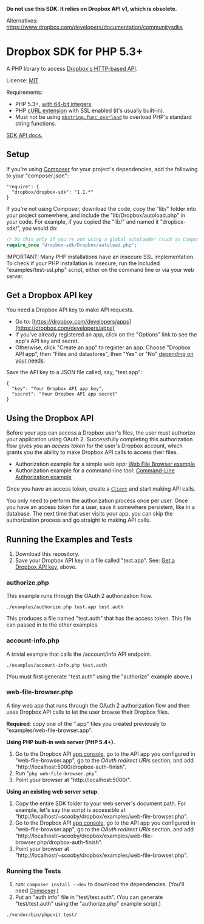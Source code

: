 **Do not use this SDK.  It relies on Dropbox API v1, which is obsolete.**

Alternatives: <https://www.dropbox.com/developers/documentation/communitysdks>

# Dropbox SDK for PHP 5.3+

A PHP library to access [Dropbox's HTTP-based API](http://dropbox.com/developers/core/docs).

License: [MIT](License.txt)

Requirements:
  * PHP 5.3+, [with 64-bit integers](http://stackoverflow.com/questions/864058/how-to-have-64-bit-integer-on-php).
  * PHP [cURL extension](http://php.net/manual/en/curl.installation.php) with SSL enabled (it's usually built-in).
  * Must not be using [`mbstring.func_overload`](http://www.php.net/manual/en/mbstring.overload.php) to overload PHP's standard string functions.

[SDK API docs.](http://dropbox.github.io/dropbox-sdk-php/api-docs/v1.1.x/)

## Setup

If you're using [Composer](http://getcomposer.org/) for your project's dependencies, add the following to your "composer.json":

```
"require": {
  "dropbox/dropbox-sdk": "1.1.*"
}
```

If you're not using Composer, download the code, copy the "lib/" folder into your project somewhere, and include the "lib/Dropbox/autoload.php" in your code.  For example, if you copied the "lib/" and named it "dropbox-sdk/", you would do:

```php
// Do this only if you're not using a global autoloader (such as Composer's).
require_once "dropbox-sdk/Dropbox/autoload.php";
```

IMPORTANT: Many PHP installations have an insecure SSL implementation.  To check if your PHP installation is insecure, run the included "examples/test-ssl.php" script, either on the command line or via your web server.

## Get a Dropbox API key

You need a Dropbox API key to make API requests.
  * Go to: [https://dropbox.com/developers/apps](https://dropbox.com/developers/apps)
  * If you've already registered an app, click on the "Options" link to see the app's API key and secret.
  * Otherwise, click "Create an app" to register an app.  Choose "Dropbox API app", then "Files and datastores", then "Yes" or "No" [depending on your needs](https://www.dropbox.com/developers/reference#permissions).

Save the API key to a JSON file called, say, "test.app":

```
{
  "key": "Your Dropbox API app key",
  "secret": "Your Dropbox API app secret"
}
```

## Using the Dropbox API

Before your app can access a Dropbox user's files, the user must authorize your application using OAuth 2.  Successfully completing this authorization flow gives you an _access token_ for the user's Dropbox account, which grants you the ability to make Dropbox API calls to access their files.

  * Authorization example for a simple web app: [Web File Browser example](examples/web-file-browser.php)
  * Authorization example for a command-line tool: [Command-Line Authorization example](examples/authorize.php)

Once you have an access token, create a [`Client`](http://dropbox.github.io/dropbox-sdk-php/api-docs/v1.1.x/class-Dropbox.Client.html) and start making API calls.

You only need to perform the authorization process once per user.  Once you have an access token for a user, save it somewhere persistent, like in a database.  The next time that user visits your app, you can skip the authorization process and go straight to making API calls.

## Running the Examples and Tests

1. Download this repository.
2. Save your Dropbox API key in a file called "test.app".  See: [Get a Dropbox API key](#get-a-dropbox-api-key), above.

### authorize.php

This example runs through the OAuth 2 authorization flow.

```
./examples/authorize.php test.app test.auth
```

This produces a file named "test.auth" that has the access token.  This file can passed in to the other examples.

### account-info.php

A trivial example that calls the /account/info API endpoint.

```
./examples/account-info.php test.auth
```

(You must first generate "test.auth" using the "authorize" example above.)

### web-file-browser.php

A tiny web app that runs through the OAuth 2 authorization flow and then uses Dropbox API calls to let the user browse their Dropbox files.

**Required**: copy one of the ".app" files you created previously to "examples/web-file-browser.app".

**Using PHP built-in web server (PHP 5.4+).**

1. Go to the Dropbox API [app console](https://www.dropbox.com/developers/apps), go to the API app you configured in "web-file-browser.app", go to the _OAuth redirect URIs_ section, and add "http://localhost:5000/dropbox-auth-finish".
2. Run "`php web-file-browser.php`".
3. Point your browser at "http://localhost:5000/".

**Using an existing web server setup.**

1. Copy the entire SDK folder to your web server's document path.  For example, let's say the script is accessible at "http://localhost/~scooby/dropbox/examples/web-file-browser.php".
2. Go to the Dropbox API [app console](https://www.dropbox.com/developers/apps), go to the API app you configured in "web-file-browser.app", go to the _OAuth redirect URIs_ section, and add "http://localhost/~scooby/dropbox/examples/web-file-browser.php/dropbox-auth-finish".
3. Point your browser at "http://localhost/~scooby/dropbox/examples/web-file-browser.php".

### Running the Tests

1. run: `composer install --dev` to download the dependencies.  (You'll need [Composer](http://getcomposer.org/download/).)
2. Put an "auth info" file in "test/test.auth".  (You can generate "test/test.auth" using the "authorize.php" example script.)

```
./vendor/bin/phpunit test/
```
